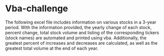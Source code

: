 # Vba-challenge
 
The following excel file includes information on various stocks in a 3-year period. With the information provided, the yearly change of each stock, percent change, total stock volume and listing of the corresponding tickers (stock names) are automated and printed using vba. Additionally, the greatest percent of increases and decreases are calculated, as well as the greatest total volume at the end of each year. 